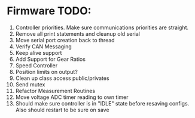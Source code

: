 # Firmware TODO:
1.  Controller priorities.  Make sure communications priorities are straight. 
2.  Remove all print statements and cleanup old serial
3.  Move serial port creation back to thread
5.  Verify CAN Messaging
6.  Keep alive support
7.  Add Support for Gear Ratios
8.  Speed Controller
9.  Position limits on output?
10. Clean up class access public/privates
12. Send mutex
14. Refactor Measurement Routines
16. Move voltage ADC timer reading to own timer
18. Should make sure controller is in "IDLE" state before resaving configs.  Also should restart to be sure on save